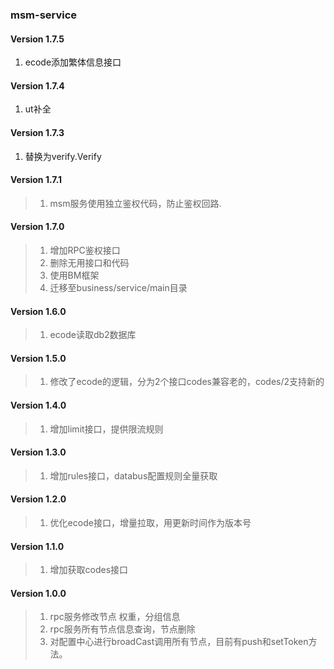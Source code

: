 ### msm-service
#### Version 1.7.5
1. ecode添加繁体信息接口
#### Version 1.7.4
1. ut补全

#### Version 1.7.3
1. 替换为verify.Verify

#### Version 1.7.1
>1. msm服务使用独立鉴权代码，防止鉴权回路.

#### Version 1.7.0
>1. 增加RPC鉴权接口
>2. 删除无用接口和代码
>3. 使用BM框架
>4. 迁移至business/service/main目录

#### Version 1.6.0
>1. ecode读取db2数据库

#### Version 1.5.0
>1. 修改了ecode的逻辑，分为2个接口codes兼容老的，codes/2支持新的

#### Version 1.4.0
>1. 增加limit接口，提供限流规则

#### Version 1.3.0
>1. 增加rules接口，databus配置规则全量获取

#### Version 1.2.0
>1. 优化ecode接口，增量拉取，用更新时间作为版本号

#### Version 1.1.0
>1. 增加获取codes接口

#### Version 1.0.0
>1. rpc服务修改节点 权重，分组信息
>2. rpc服务所有节点信息查询，节点删除
>3. 对配置中心进行broadCast调用所有节点，目前有push和setToken方法。





